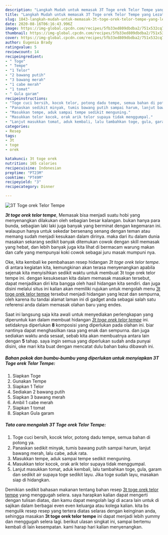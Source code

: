 ```yaml
---
description: "Langkah Mudah untuk memasak 3T Toge orek Telor Tempe yang Lezat"
title: "Langkah Mudah untuk memasak 3T Toge orek Telor Tempe yang Lezat"
slug: 1843-langkah-mudah-untuk-memasak-3t-toge-orek-telor-tempe-yang-lezat
date: 2020-08-16T06:16:43.996Z
image: https://img-global.cpcdn.com/recipes/5fb33ed809dbdba2/751x532cq70/3t-toge-orek-telor-tempe-foto-resep-utama.jpg
thumbnail: https://img-global.cpcdn.com/recipes/5fb33ed809dbdba2/751x532cq70/3t-toge-orek-telor-tempe-foto-resep-utama.jpg
cover: https://img-global.cpcdn.com/recipes/5fb33ed809dbdba2/751x532cq70/3t-toge-orek-telor-tempe-foto-resep-utama.jpg
author: Eugenia Brady
ratingvalue: 5
reviewcount: 14
recipeingredient:
- " Toge"
- " Tempe"
- "1 Telor"
- "2 bawang putih"
- "3 bawang merah"
- "1 cabe merah"
- "1 tomat"
- " Gula garam"
recipeinstructions:
- "Toge cuci bersih, kocok telor, potong dadu tempe, semua bahan di potong ya."
- "Panaskan sedikit minyak, tumis bawang putih sampai harum, lanjut bawang merah, lalu cabe, aduk rata."
- "Masukkan tempe, aduk sampai tempe sedikit menguning."
- "Masukkan telor kocok, orak arik telor supaya tidak menggumpal."
- "Lanjut masukkan tomat, aduk kembali, lalu tambahkan toge, gula, garam dan sedikit air supaya toge sedikit layu. Jika toge sudah layu, masakan siap di hidangkan."
categories:
- Resep
tags:
- 3t
- toge
- orek

katakunci: 3t toge orek 
nutrition: 165 calories
recipecuisine: Indonesian
preptime: "PT23M"
cooktime: "PT49M"
recipeyield: "3"
recipecategory: Dinner

---
```



![3T Toge orek Telor Tempe](https://img-global.cpcdn.com/recipes/5fb33ed809dbdba2/751x532cq70/3t-toge-orek-telor-tempe-foto-resep-utama.jpg)

<b><i>3t toge orek telor tempe</i></b>, Memasak bisa menjadi suatu hobi yang menyenangkan dilakukan oleh sebagian besar kalangan. bukan hanya para bunda, sebagian laki laki juga banyak yang berminat dengan kegemaran ini. walaupun hanya untuk sekedar bersenang senang dengan teman atau memang sudah menjadi kesukaan dalam dirinya. maka dari itu dalam dunia masakan sekarang sedikit banyak ditemukan cowok dengan skill memasak yang hebat, dan lebih banyak juga kita lihat di bermacam warung makan dan cafe yang mempunyai koki cowok sebagai juru masak mumpuni nya.



Oke, kita kembali ke pembahasan resep hidangan <i>3t toge orek telor tempe</i>. di antara kegiatan kita, kemungkinan akan terasa menyenangkan apabila sejenak kita menyisihkan sedikit waktu untuk membuat 3t toge orek telor tempe ini. dengan kesuksesan kita dalam memasak masakan tersebut, dapat menjadikan diri kita bangga oleh hasil hidangan kita sendiri. dan juga disini melalui situs ini kalian akan memiliki rujukan untuk mengolah menu <u>3t toge orek telor tempe</u> tersebut menjadi hidangan yang lezat dan sempurna, oleh karena itu tandai alamat laman ini di gadget anda sebagai salah satu referensi anda dalam memasak olahan baru yang endes.


Saat ini langsung saja kita awali untuk menyediakan perlengkapan yang diperuntuk kan dalam membuat hidangan <u><i>3t toge orek telor tempe</i></u> ini. setidaknya diperlukan <b>8</b> komposisi yang diperlukan pada olahan ini. biar nantinya dapat menghasilkan rasa yang enak dan sempurna. dan juga sediakan waktu anda sesaat, sebab kita akan membuatnya antara lain dengan <b>5</b> tahap. saya ingin semua yang diperlukan sudah anda punyai disini, oke mari kita buat dengan mencatat dulu bahan baku dibawah ini.

<!--inarticleads1-->

##### Bahan pokok dan bumbu-bumbu yang diperlukan untuk menyiapkan 3T Toge orek Telor Tempe:

1. Siapkan  Toge
1. Gunakan  Tempe
1. Siapkan 1 Telor
1. Sediakan 2 bawang putih
1. Siapkan 3 bawang merah
1. Ambil 1 cabe merah
1. Siapkan 1 tomat
1. Siapkan  Gula garam




<!--inarticleads2-->

##### Tata cara mengolah 3T Toge orek Telor Tempe:

1. Toge cuci bersih, kocok telor, potong dadu tempe, semua bahan di potong ya.
1. Panaskan sedikit minyak, tumis bawang putih sampai harum, lanjut bawang merah, lalu cabe, aduk rata.
1. Masukkan tempe, aduk sampai tempe sedikit menguning.
1. Masukkan telor kocok, orak arik telor supaya tidak menggumpal.
1. Lanjut masukkan tomat, aduk kembali, lalu tambahkan toge, gula, garam dan sedikit air supaya toge sedikit layu. Jika toge sudah layu, masakan siap di hidangkan.




Demikian sedikit bahasan makanan tentang bahan resep <u>3t toge orek telor tempe</u> yang menggugah selera. saya harapkan kalian dapat mengerti dengan tulisan diatas, dan kamu dapat mengolah lagi di acara lain untuk di sajikan dalam berbagai even even keluarga atau kolega kalian. kita bs mengulik resep resep yang tertera diatas selaras dengan keinginan anda, sehingga masakan <b>3t toge orek telor tempe</b> ini dapat menjadi lebih yummy dan menggugah selera lagi. berikut ulasan singkat ini, sampai bertemu kembali di lain kesempatan. kami harap hari kalian menyenangkan.
